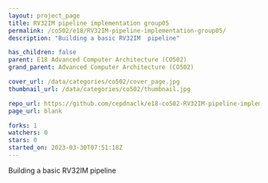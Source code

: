 ```yaml
---
layout: project_page
title: RV32IM pipeline implementation group05
permalink: /co502/e18/RV32IM-pipeline-implementation-group05/
description: "Building a basic RV32IM  pipeline"

has_children: false
parent: E18 Advanced Computer Architecture (CO502)
grand_parent: Advanced Computer Architecture (CO502)

cover_url: /data/categories/co502/cover_page.jpg
thumbnail_url: /data/categories/co502/thumbnail.jpg

repo_url: https://github.com/cepdnaclk/e18-co502-RV32IM-pipeline-implementation-group05
page_url: blank

forks: 1
watchers: 0
stars: 0
started_on: 2023-03-30T07:51:18Z
---
```

Building a basic RV32IM  pipeline

